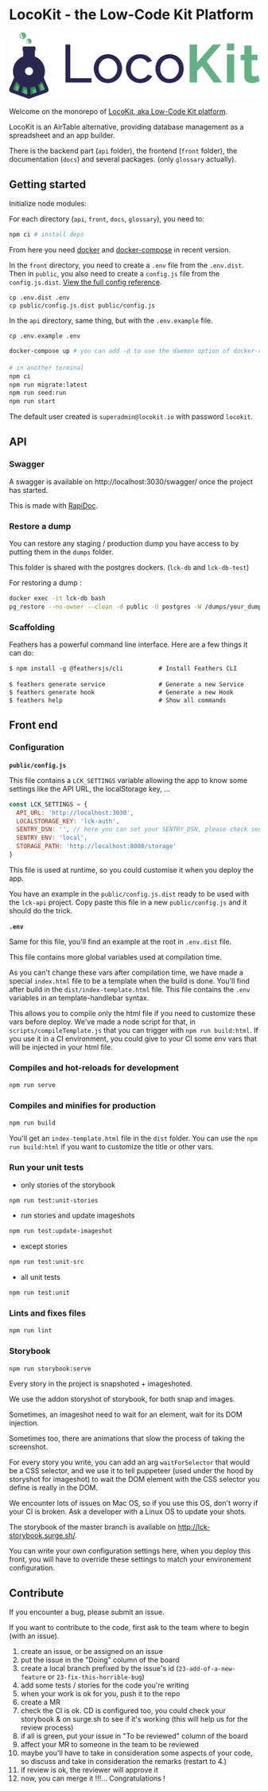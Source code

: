 # LocoKit - the Low-Code Kit Platform

![LocoKit logo](docs/public/logo.png)

Welcome on the monorepo of [LocoKit, aka Low-Code Kit platform](https://locokit.io).

LocoKit is an AirTable alternative, providing database management as a spreadsheet and an app builder.

There is the backend part (`api` folder),
the frontend (`front` folder),
the documentation (`docs`)
and several packages. (only `glossary` actually).

## Getting started

Initialize node modules:

For each directory (`api`, `front`, `docs`, `glossary`), you need to:

```bash
npm ci # install deps
```

From here you need [docker](https://docs.docker.com/engine/install/ubuntu/#install-using-the-repository) and [docker-compose](https://docs.docker.com/compose/install/) in recent version.

In the `front` directory, 
you need to create a `.env` file from the `.env.dist`. Then in `public`, you also need to create a `config.js` file from the `config.js.dist`. [View the full config reference](#customize-configuration).
```
cp .env.dist .env
cp public/config.js.dist public/config.js
```

In the `api` directory,
same thing, but with the `.env.example` file.
```
cp .env.example .env
```

```bash
docker-compose up # you can add -d to use the daemon option of docker-compose

# in another terminal
npm ci
npm run migrate:latest
npm run seed:run
npm run start
```

The default user created is `superadmin@locokit.io` with password `locokit`.

## API


### Swagger

A swagger is available on http://localhost:3030/swagger/ once the project has started.

This is made with [RapiDoc](https://mrin9.github.io/RapiDoc/).

### Restore a dump

You can restore any staging / production dump you have access to by putting them
in the `dumps` folder.

This folder is shared with the postgres dockers. (`lck-db` and `lck-db-test`)

For restoring a dump :

```bash
docker exec -it lck-db bash
pg_restore --no-owner --clean -d public -U postgres -W /dumps/your_dump # you'll have to enter the password yourPostgresPassword
```

### Scaffolding

Feathers has a powerful command line interface. Here are a few things it can do:

```
$ npm install -g @feathersjs/cli          # Install Feathers CLI

$ feathers generate service               # Generate a new Service
$ feathers generate hook                  # Generate a new Hook
$ feathers help                           # Show all commands
```

## Front end
### Configuration

**`public/config.js`**

This file contains a `LCK_SETTINGS` variable
allowing the app to know some settings like the API URL, the localStorage key, ...

```js
const LCK_SETTINGS = {
  API_URL: 'http://localhost:3030',
  LOCALSTORAGE_KEY: 'lck-auth',
  SENTRY_DSN: '', // here you can set your SENTRY_DSN, please check sentry documentation
  SENTRY_ENV: 'local',
  STORAGE_PATH: 'http://localhost:8000/storage'
}
```

This file is used at runtime, so you could customise it
when you deploy the app.

You have an example in the `public/config.js.dist` ready to be used
with the `lck-api` project.
Copy paste this file in a new `public/config.js` and it should do the trick.

**`.env`**

Same for this file, you'll find an example at the root in `.env.dist` file.

This file contains more global variables used at compilation time.

As you can't change these vars after compilation time,
we have made a special `index.html` file to be a template when the build is done.
You'll find after build in the `dist/index-template.html` file.
This file contains the `.env` variables in an template-handlebar syntax.

This allows you to compile only the html file if you need
to customize these vars before deploy.
We've made a node script for that, in `scripts/compileTemplate.js`
that you can trigger with `npm run build:html`.
If you use it in a CI environment,
you could give to your CI some env vars that will be injected in your html file.

### Compiles and hot-reloads for development

```bash
npm run serve
```

### Compiles and minifies for production

```bash
npm run build
```

You'll get an `index-template.html` file in the `dist` folder.
You can use the `npm run build:html` if you want to customize the title or other vars.

### Run your unit tests

* only stories of the storybook

```bash
npm run test:unit-stories
```

* run stories and update imageshots

```bash
npm run test:update-imageshot
```

* except stories

```bash
npm run test:unit-src
```

* all unit tests

```bash
npm run test:unit
```

### Lints and fixes files

```bash
npm run lint
```

### Storybook

```bash
npm run storybook:serve
```

Every story in the project is snapshoted + imageshoted.

We use the addon storyshot of storybook, for both snap and images.

Sometimes, an imageshot need to wait for an element, wait for its DOM injection.

Sometimes too, there are animations that slow the process of taking the screenshot.

For every story you write, you can add an arg `waitForSelector` that would be a CSS selector,
and we use it to tell puppeteer (used under the hood by storyshot for imageshot)
to wait the DOM element with the CSS selector you define is really in the DOM.

We encounter lots of issues on Mac OS, so if you use this OS,
don't worry if your CI is broken. Ask a developer with a Linux OS to update your shots.

The storybook of the master branch is available on http://lck-storybook.surge.sh/.


You can write your own configuration settings here,
when you deploy this front, you will have to override these settings
to match your environement configuration.

## Contribute

If you encounter a bug, please submit an issue.

If you want to contribute to the code,
first ask to the team where to begin (with an issue).

1. create an issue, or be assigned on an issue
2. put the issue in the "Doing" column of the board
3. create a local branch prefixed by the issue's id (`23-add-of-a-new-feature` or `23-fix-this-horrible-bug`)
4. add some tests / stories for the code you're writing
5. when your work is ok for you, push it to the repo
6. create a MR
7. check the CI is ok. CD is configured too, you could check your storybook & on surge.sh to see if it's working (this will help us for the review process)
8. if all is green, put your issue in "To be reviewed" column of the board
9. affect your MR to someone in the team to be reviewed
10. maybe you'll have to take in consideration some aspects of your code, so discuss and take in consideration the remarks (restart to 4.)
11. if review is ok, the reviewer will approve it
12. now, you can merge it !!!... Congratulations !
